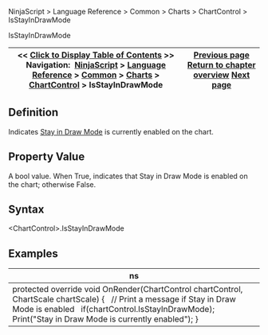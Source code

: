 ﻿
NinjaScript \> Language Reference \> Common \> Charts \> ChartControl \> IsStayInDrawMode

IsStayInDrawMode

| \<\< [Click to Display Table of Contents](isstayindrawmode.md) \>\> **Navigation:**     [NinjaScript](ninjascript.md) \> [Language Reference](language_reference_wip.md) \> [Common](common.md) \> [Charts](chart.md) \> [ChartControl](chartcontrol.md) \> IsStayInDrawMode | [Previous page](isscrollarrowvisible.md) [Return to chapter overview](chartcontrol.md) [Next page](isyaxisdisplayedleft.md) |
| --- | --- |
## Definition
Indicates [Stay in Draw Mode](working_with_drawing_tools__ob.md) is currently enabled on the chart.
## 
## Property Value
A bool value. When True, indicates that Stay in Draw Mode is enabled on the chart; otherwise False.
## 
## Syntax
\<ChartControl\>.IsStayInDrawMode 
## 
## Examples

| ns |
| --- |
| protected override void OnRender(ChartControl chartControl, ChartScale chartScale) {    // Print a message if Stay in Draw Mode is enabled    if(chartControl.IsStayInDrawMode);        Print("Stay in Draw Mode is currently enabled"); } |
